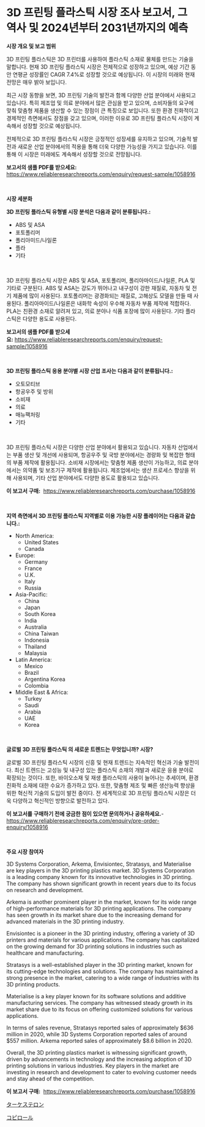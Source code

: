 <p><h1>3D 프린팅 플라스틱 시장 조사 보고서, 그 역사 및 2024년부터 2031년까지의 예측</h1></p><p><strong>시장 개요 및 보고 범위</strong></p>
<p><p>3D 프린팅 플라스틱은 3D 프린터를 사용하여 플라스틱 소재로 물체를 만드는 기술을 말합니다. 현재 3D 프린팅 플라스틱 시장은 전체적으로 성장하고 있으며, 예상 기간 동안 연평균 성장률인 CAGR 7.4%로 성장할 것으로 예상됩니다. 이 시장의 미래와 현재 전망은 매우 밝아 보입니다.</p><p>최근 시장 동향을 보면, 3D 프린팅 기술의 발전과 함께 다양한 산업 분야에서 사용되고 있습니다. 특히 제조업 및 의료 분야에서 많은 관심을 받고 있으며, 소비자들의 요구에 맞춰 맞춤형 제품을 생산할 수 있는 장점이 큰 특징으로 보입니다. 또한 환경 친화적이고 경제적인 측면에서도 장점을 갖고 있으며, 이러한 이유로 3D 프린팅 플라스틱 시장이 계속해서 성장할 것으로 예상됩니다.</p><p>전체적으로 3D 프린팅 플라스틱 시장은 긍정적인 성장세를 유지하고 있으며, 기술적 발전과 새로운 산업 분야에서의 적용을 통해 더욱 다양한 가능성을 가지고 있습니다. 이를 통해 이 시장은 미래에도 계속해서 성장할 것으로 전망됩니다.</p></p>
<p><strong>보고서의 샘플 PDF를 받으세요:</strong> <a href="https://www.reliableresearchreports.com/enquiry/request-sample/1058916">https://www.reliableresearchreports.com/enquiry/request-sample/1058916</a></p>
<p>&nbsp;</p>
<p><strong>시장 세분화</strong></p>
<p><strong>3D 프린팅 플라스틱 유형별 시장 분석은 다음과 같이 분류됩니다.:</strong></p>
<p><ul><li>ABS 및 ASA</li><li>포토폴리머</li><li>폴리아미드/나일론</li><li>플라</li><li>기타</li></ul></p>
<p>&nbsp;</p>
<p><p>3D 프린팅 플라스틱 시장은 ABS 및 ASA, 포토폴리머, 폴리아마이드/나일론, PLA 및 기타로 구분된다. ABS 및 ASA는 강도가 뛰어나고 내구성이 강한 재질로, 자동차 및 전기 제품에 많이 사용된다. 포토폴리머는 광경화되는 재질로, 고해상도 모델을 만들 때 사용된다. 폴리아마이드/나일론은 내화학 속성이 우수해 자동차 부품 제작에 적합하다. PLA는 친환경 소재로 알려져 있고, 의료 분야나 식품 포장에 많이 사용된다. 기타 플라스틱은 다양한 용도로 사용된다.</p></p>
<p><strong>보고서의 샘플 PDF를 받으세요:</strong>&nbsp;<a href="https://www.reliableresearchreports.com/enquiry/request-sample/1058916">https://www.reliableresearchreports.com/enquiry/request-sample/1058916</a></p>
<p>&nbsp;</p>
<p><strong> 3D 프린팅 플라스틱 응용 분야별 시장 산업 조사는 다음과 같이 분류됩니다.:</strong></p>
<p><ul><li>오토모티브</li><li>항공우주 및 방위</li><li>소비재</li><li>의료</li><li>매뉴팩처링</li><li>기타</li></ul></p>
<p>&nbsp;</p>
<p><p>3D 프린팅 플라스틱 시장은 다양한 산업 분야에서 활용되고 있습니다. 자동차 산업에서는 부품 생산 및 개선에 사용되며, 항공우주 및 국방 분야에서는 경량화 및 복잡한 형태의 부품 제작에 활용됩니다. 소비재 시장에서는 맞춤형 제품 생산이 가능하고, 의료 분야에서는 의약품 및 보조기구 제작에 활용됩니다. 제조업에서는 생산 프로세스 향상을 위해 사용되며, 기타 산업 분야에서도 다양한 용도로 활용되고 있습니다.</p></p>
<p><strong>이 보고서 구매:</strong>&nbsp; <a href="https://www.reliableresearchreports.com/purchase/1058916">https://www.reliableresearchreports.com/purchase/1058916</a></p>
<p>&nbsp;</p>
<p><strong>지역 측면에서 3D 프린팅 플라스틱 지역별로 이용 가능한 시장 플레이어는 다음과 같습니다.:</strong></p>
<p><ul>
    <li>
        North America:
        <ul>
            <li>United States</li>
            <li>Canada</li>
        </ul>
    </li>
    <li>
        Europe:
        <ul>
            <li>Germany</li>
            <li>France</li>
            <li>U.K.</li>
            <li>Italy</li>
            <li>Russia</li>
        </ul>
    </li>
    <li>
        Asia-Pacific:
        <ul>
            <li>China</li>
            <li>Japan</li>
            <li>South Korea</li>
            <li>India</li>
            <li>Australia</li>
            <li>China Taiwan</li>
            <li>Indonesia</li>
            <li>Thailand</li>
            <li>Malaysia</li>
        </ul>
    </li>
    <li>
        Latin America:
        <ul>
            <li>Mexico</li>
            <li>Brazil</li>
            <li>Argentina Korea</li>
            <li>Colombia</li>
        </ul>
    </li>
    <li>
        Middle East & Africa:
        <ul>
            <li>Turkey</li>
            <li>Saudi</li>
            <li>Arabia</li>
            <li>UAE</li>
            <li>Korea</li>
        </ul>
    </li>
    </ul></p>
<p>&nbsp;</p>
<p><strong>글로벌 3D 프린팅 플라스틱 의 새로운 트렌드는 무엇입니까? 시장?</strong></p>
<p><p>글로벌 3D 프린팅 플라스틱 시장의 신흥 및 현재 트렌드는 지속적인 혁신과 기술 발전이다. 최신 트렌드는 고성능 및 내구성 있는 플라스틱 소재의 개발과 새로운 응용 분야로 확장되는 것이다. 또한, 바이오소재 및 재생 플라스틱의 사용이 늘어나는 추세이며, 환경 친화적 소재에 대한 수요가 증가하고 있다. 또한, 맞춤형 제조 및 빠른 생산능력 향상을 위한 혁신적 기술의 도입이 발전 중이다. 전 세계적으로 3D 프린팅 플라스틱 시장은 더욱 다양하고 혁신적인 방향으로 발전하고 있다.</p></p>
<p><strong>이 보고서를 구매하기 전에 궁금한 점이 있으면 문의하거나 공유하세요.</strong>- <a href="https://www.reliableresearchreports.com/enquiry/pre-order-enquiry/1058916">https://www.reliableresearchreports.com/enquiry/pre-order-enquiry/1058916</a></p>
<p>&nbsp;</p>
<p><strong>주요 시장 참여자</strong></p>
<p><p>3D Systems Corporation, Arkema, Envisiontec, Stratasys, and Materialise are key players in the 3D printing plastics market. 3D Systems Corporation is a leading company known for its innovative technologies in 3D printing. The company has shown significant growth in recent years due to its focus on research and development.</p><p>Arkema is another prominent player in the market, known for its wide range of high-performance materials for 3D printing applications. The company has seen growth in its market share due to the increasing demand for advanced materials in the 3D printing industry.</p><p>Envisiontec is a pioneer in the 3D printing industry, offering a variety of 3D printers and materials for various applications. The company has capitalized on the growing demand for 3D printing solutions in industries such as healthcare and manufacturing.</p><p>Stratasys is a well-established player in the 3D printing market, known for its cutting-edge technologies and solutions. The company has maintained a strong presence in the market, catering to a wide range of industries with its 3D printing products.</p><p>Materialise is a key player known for its software solutions and additive manufacturing services. The company has witnessed steady growth in its market share due to its focus on offering customized solutions for various applications.</p><p>In terms of sales revenue, Stratasys reported sales of approximately $636 million in 2020, while 3D Systems Corporation reported sales of around $557 million. Arkema reported sales of approximately $8.6 billion in 2020.</p><p>Overall, the 3D printing plastics market is witnessing significant growth, driven by advancements in technology and the increasing adoption of 3D printing solutions in various industries. Key players in the market are investing in research and development to cater to evolving customer needs and stay ahead of the competition.</p></p>
<p><strong>이 보고서 구매:</strong>&nbsp;&nbsp;<a href="https://www.reliableresearchreports.com/purchase/1058916">https://www.reliableresearchreports.com/purchase/1058916</a></p>
<p><p><a href="https://github.com/EstaSprer20231/Market-Research-Report-List-1/blob/main/166276312393.md">ターケステロン</a></p><p><a href="https://github.com/vlcostes/Market-Research-Report-List-1/blob/main/578793712392.md">コピロール</a></p></p>
